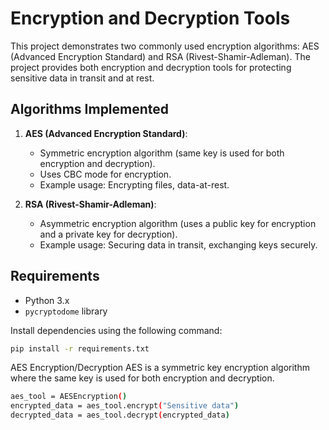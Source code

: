# Encryption and Decryption Tools

This project demonstrates two commonly used encryption algorithms: AES (Advanced Encryption Standard) and RSA (Rivest-Shamir-Adleman). The project provides both encryption and decryption tools for protecting sensitive data in transit and at rest.

## Algorithms Implemented
1. **AES (Advanced Encryption Standard)**:
    - Symmetric encryption algorithm (same key is used for both encryption and decryption).
    - Uses CBC mode for encryption.
    - Example usage: Encrypting files, data-at-rest.

2. **RSA (Rivest-Shamir-Adleman)**:
    - Asymmetric encryption algorithm (uses a public key for encryption and a private key for decryption).
    - Example usage: Securing data in transit, exchanging keys securely.

## Requirements
- Python 3.x
- `pycryptodome` library

Install dependencies using the following command:
```bash
pip install -r requirements.txt
```

AES Encryption/Decryption
AES is a symmetric key encryption algorithm where the same key is used for both encryption and decryption.
```bash
aes_tool = AESEncryption()
encrypted_data = aes_tool.encrypt("Sensitive data")
decrypted_data = aes_tool.decrypt(encrypted_data)
```


